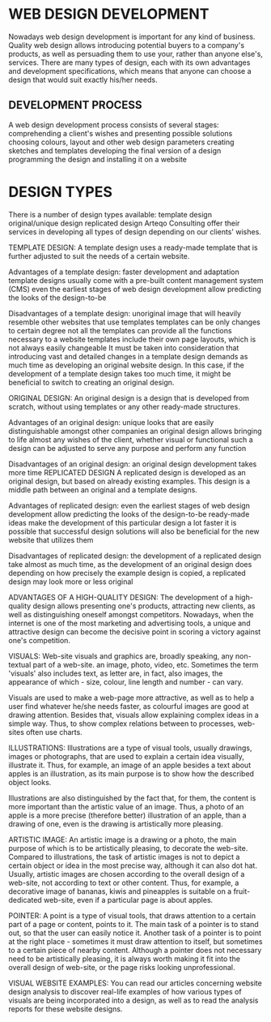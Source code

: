 # WEB DESIGN DEVELOPMENT

Nowadays web design development is important for any kind of business. Quality web design allows introducing potential buyers to a company's products, as well as persuading them to use your, rather than anyone else's, services. There are many types of design, each with its own advantages and development specifications, which means that anyone can choose a design that would suit exactly his/her needs.

## DEVELOPMENT PROCESS
A web design development process consists of several stages:
comprehending a client's wishes and presenting possible solutions
choosing colours, layout and other web design parameters
creating sketches and templates
developing the final version of a design
programming the design and installing it on a website

# DESIGN TYPES
There is a number of design types available:
template design
original/unique design
replicated design
Arteqo Consulting offer their services in developing all types of design depending on our clients' wishes.

TEMPLATE DESIGN:
A template design uses a ready-made template that is further adjusted to suit the needs of a certain website.

Advantages of a template design:
faster development and adaptation
template designs usually come with a pre-built content management system (CMS)
even the earliest stages of web design development allow predicting the looks of the design-to-be

Disadvantages of a template design:
unoriginal image that will heavily resemble other websites that use templates
templates can be only changes to certain degree
not all the templates can provide all the functions necessary to a website
templates include their own page layouts, which is not always easily changeable
It must be taken into consideration that introducing vast and detailed changes in a template design demands as much time as developing an original website design. In this case, if the development of a template design takes too much time, it might be beneficial to switch to creating an original design.

ORIGINAL DESIGN:
An original design is a design that is developed from scratch, without using templates or any other ready-made structures.

Advantages of an original design:
unique looks that are easily distinguishable amongst other companies
an original design allows bringing to life almost any wishes of the client, whether visual or functional
such a design can be adjusted to serve any purpose and perform any function

Disadvantages of an original design:
an original design development takes more time
REPLICATED DESIGN
A replicated design is developed as an original design, but based on already existing examples. This design is a middle path between an original and a template designs.

Advantages of replicated design:
even the earliest stages of web design development allow predicting the looks of the design-to-be
ready-made ideas make the development of this particular design a lot faster
it is possible that successful design solutions will also be beneficial for the new website that utilizes them

Disadvantages of replicated design:
the development of a replicated design take almost as much time, as the development of an original design does
depending on how precisely the example design is copied, a replicated design may look more or less original

ADVANTAGES OF A HIGH-QUALITY DESIGN:
The development of a high-quality design allows presenting one's products, attracting new clients, as well as distinguishing oneself amongst competitors. Nowadays, when the internet is one of the most marketing and advertising tools, a unique and attractive design can become the decisive point in scoring a victory against one's competition.

VISUALS:
Web-site visuals and graphics are, broadly speaking, any non-textual part of a web-site. an image, photo, video, etc. Sometimes the term 'visuals' also includes text, as letter are, in fact, also images, the appearance of which - size, colour, line length and number - can vary.

Visuals are used to make a web-page more attractive, as well as to help a user find whatever he/she needs faster, as colourful images are good at drawing attention. Besides that, visuals allow explaining complex ideas in a simple way. Thus, to show complex relations between to processes, web-sites often use charts.

ILLUSTRATIONS:
Illustrations are a type of visual tools, usually drawings, images or photographs, that are used to explain a certain idea visually, illustrate it. Thus, for example, an image of an apple besides a text about apples is an illustration, as its main purpose is to show how the described object looks.

Illustrations are also distinguished by the fact that, for them, the content is more important than the artistic value of an image. Thus, a photo of an apple is a more precise (therefore better) illustration of an apple, than a drawing of one, even is the drawing is artistically more pleasing.

ARTISTIC IMAGE:
An artistic image is a drawing or a photo, the main purpose of which is to be artistically pleasing, to decorate the web-site. Compared to illustrations, the task of artistic images is not to depict a certain object or idea in the most precise way, although it can also dot hat. Usually, artistic images are chosen according to the overall design of a web-site, not according to text or other content. Thus, for example, a decorative image of bananas, kiwis and pineapples is suitable on a fruit-dedicated web-site, even if a particular page is about apples.

POINTER:
A point is a type of visual tools, that draws attention to a certain part of a page or content, points to it. The main task of a pointer is to stand out, so that the user can easily notice it. Another task of a pointer is to point at the right place - sometimes it must draw attention to itself, but sometimes to a certain piece of nearby content. Although a pointer does not necessary need to be artistically pleasing, it is always worth making it fit into the overall design of web-site, or the page risks looking unprofessional.

VISUAL WEBSITE EXAMPLES:
You can read our articles concerning website design analysis to discover real-life examples of how various types of visuals are being incorporated into a design, as well as to read the analysis reports for these website designs.